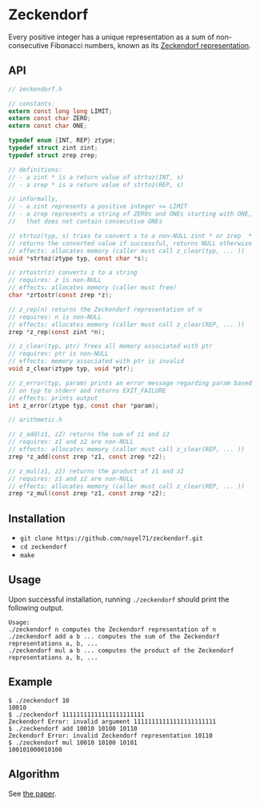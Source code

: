 # Zeckendorf

Every positive integer has a unique representation as a sum of non-consecutive Fibonacci numbers, known as its [Zeckendorf representation](https://oeis.org/wiki/Zeckendorf_representation).

## API

```C
// zeckendorf.h

// constants:
extern const long long LIMIT;
extern const char ZERO;
extern const char ONE;

typedef enum {INT, REP} ztype;
typedef struct zint zint;
typedef struct zrep zrep;

// definitions:
// - a zint * is a return value of strtoz(INT, s)
// - a zrep * is a return value of strtoz(REP, s)

// informally,
// - a zint represents a positive integer <= LIMIT
// - a zrep represents a string of ZEROs and ONEs starting with ONE,
//   that does not contain consecutive ONEs

// strtoz(typ, s) tries to convert s to a non-NULL zint * or zrep  *
// returns the converted value if successful, returns NULL otherwise
// effects: allocates memory (caller must call z_clear(typ, ... ))
void *strtoz(ztype typ, const char *s);

// zrtostr(z) converts z to a string
// requires: z is non-NULL
// effects: allocates memory (caller must free)
char *zrtostr(const zrep *z);

// z_rep(n) returns the Zeckendorf representation of n
// requires: n is non-NULL
// effects: allocates memory (caller must call z_clear(REP, ... ))
zrep *z_rep(const zint *n);

// z_clear(typ, ptr) frees all memory associated with ptr
// requires: ptr is non-NULL
// effects: memory associated with ptr is invalid
void z_clear(ztype typ, void *ptr);

// z_error(typ, param) prints an error message regarding param based
// on typ to stderr and returns EXIT_FAILURE
// effects: prints output
int z_error(ztype typ, const char *param);

// arithmetic.h

// z_add(z1, z2) returns the sum of z1 and z2
// requires: z1 and z2 are non-NULL
// effects: allocates memory (caller must call z_clear(REP, ... ))
zrep *z_add(const zrep *z1, const zrep *z2);

// z_mul(z1, z2) returns the product of z1 and z2
// requires: z1 and z2 are non-NULL
// effects: allocates memory (caller must call z_clear(REP, ... ))
zrep *z_mul(const zrep *z1, const zrep *z2);
```

## Installation

- `git clone https://github.com/nayel71/zeckendorf.git`
- `cd zeckendorf`
- `make`

## Usage

Upon successful installation, running `./zeckendorf` should print the following output.

```
Usage:
./zeckendorf n computes the Zeckendorf representation of n
./zeckendorf add a b ... computes the sum of the Zeckendorf representations a, b, ...
./zeckendorf mul a b ... computes the product of the Zeckendorf representations a, b, ...
```

## Example

```
$ ./zeckendorf 10
10010
$ ./zeckendorf 11111111111111111111111
Zeckendorf Error: invalid argument 11111111111111111111111
$ ./zeckendorf add 10010 10100 10110
Zeckendorf Error: invalid Zeckendorf representation 10110
$ ./zeckendorf mul 10010 10100 10101
100101000010100
```

## Algorithm

See [the paper](AhlbachUsatineFrougnyPippenger.pdf).
